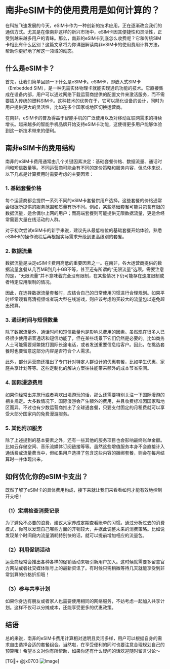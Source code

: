 # 南非eSIM卡的使用费用是如何计算的？

在科技飞速发展的今天，eSIM卡作为一种创新的技术应用，正在逐渐改变我们的通信方式。尤其是在像南非这样的新兴市场中，eSIM卡因其便捷性和灵活性，正受到越来越多用户的青睐。那么，南非的eSIM卡到底怎么收费呢？它和传统SIM卡相比有什么区别？这篇文章将为你详细解读南非eSIM卡的使用费用计算方法，帮助你更好地了解这一领域的动态。

## 什么是eSIM卡？

首先，让我们简单回顾一下什么是eSIM卡。eSIM卡，即嵌入式SIM卡（Embedded SIM），是一种无需实体物理卡就能实现通讯功能的技术。它直接集成在设备内部，用户可以通过网络下载运营商提供的配置文件来激活服务，而不需要插入传统的塑料SIM卡。这种技术的优势在于，它可以简化设备的设计，同时为用户提供更大的灵活性，比如在多个国家或地区切换运营商。

在南非，eSIM卡的普及得益于智能手机的广泛使用以及对移动互联网需求的持续增长。越来越多的智能手机品牌开始支持eSIM卡功能，这使得更多用户能够体验到这一新技术带来的便利。

## 南非eSIM卡的费用结构

南非的eSIM卡费用通常由几个关键因素决定：基础套餐价格、数据流量、通话时间和短信数量等。不同运营商可能会有不同的定价策略和服务内容，但总体来说，以下几点是计算费用时需要考虑的主要因素：

### 1. 基础套餐价格

每个运营商都会提供一系列不同的eSIM卡套餐供用户选择。这些套餐的价格通常会根据所提供的服务范围和质量有所不同。例如，某些基础套餐可能只包含有限的数据流量，适合偶尔上网的用户；而高端套餐则可能提供无限数据流量，更适合经常需要大量在线活动的人群。

对于初次尝试eSIM卡的新手来说，建议先从最低档位的基础套餐开始体验，熟悉eSIM卡的操作流程后再根据实际需求升级到更高级别的套餐。

### 2. 数据流量

数据流量是决定eSIM卡费用高低的重要因素之一。在南非，各大运营商提供的数据流量套餐从几百MB到几十GB不等，甚至还有所谓的“无限流量”选项。需要注意的是，“无限流量”并不意味着完全没有限制，在某些情况下仍可能存在速度限制或者特定应用限制的情况。

因此，在选择数据流量套餐时，应结合自己的日常使用习惯进行合理规划。如果平时经常观看高清视频或者玩大型在线游戏，则应该考虑购买较大的流量包以避免超出预算。

### 3. 通话时间与短信数量

除了数据流量外，通话时间和短信数量也是影响总费用的因素。虽然现在很多人已经很少使用语音通话和短信功能了，但在某些场景下它们仍然是必要的。比如商务人士可能需要频繁拨打国际长途电话，或者发送重要信息给客户。因此，在挑选套餐时也要留意这部分内容是否符合个人需求。

此外，部分运营商还推出了专门针对特定人群设计的优惠套餐，比如学生优惠、家庭共享计划等等。这些定制化的解决方案往往能带来额外的成本节省空间。

### 4. 国际漫游费用

如果你经常出差旅行或者喜欢出境游玩的话，那么还需要特别关注一下国际漫游的相关规定。大多数情况下，国际漫游会产生额外的费用，并且收费标准因国家和地区而异。不过也有少数运营商推出了全球通套餐，只要支付固定的月租费就可以享受大部分国家内的免费漫游服务。

### 5. 其他附加服务

除了上述提到的基本要素之外，还有一些其他的服务项目也会影响最终账单金额。比如云存储空间、音乐流媒体订阅链接等等。虽然这些增值服务本身不会直接计入通话费或流量费当中，但如果用户选择了包含这些内容的捆绑套餐，则会在每月结算时一并体现出来。

## 如何优化你的eSIM卡支出？

既然了解了eSIM卡的具体费用构成，接下来就让我们来看看如何才能有效地控制开支吧！

### （1）定期检查消费记录

为了避免不必要的浪费，建议大家养成定期查看账单的习惯。通过分析过去的消费模式，你可以发现自己哪些方面的开销较大，并据此调整未来的消费策略。比如说发现某个时间段内流量消耗特别快的话，就可以提前增加相应的流量包。

### （2）利用促销活动

运营商经常会推出各种各样的促销活动来吸引新用户加入。这时候就需要多留意官方网站或者社交媒体账号上的最新资讯了。有时候只需稍微等待几天就能享受到非常划算的价格折扣哦！

### （3）参与共享计划

如果你身边有朋友或者家人也需要使用相同的网络服务，不妨考虑一起加入共享计划。这样不仅可以分摊成本，还能享受更多的优惠政策。

## 结语

总的来说，南非的eSIM卡费用计算相对透明且灵活多样，用户可以根据自身的需求自由选择合适的套餐组合。当然啦，在享受便利的同时也要注意合理规划自己的预算哦！希望本文对你有所帮助，如果你还有什么疑问的话欢迎随时留言讨论～

[TG💪+ @jx0703 ![Image](https://github.com/user-attachments/assets/dbca1d08-cadb-493c-b0ec-ad6f7a83f270)]